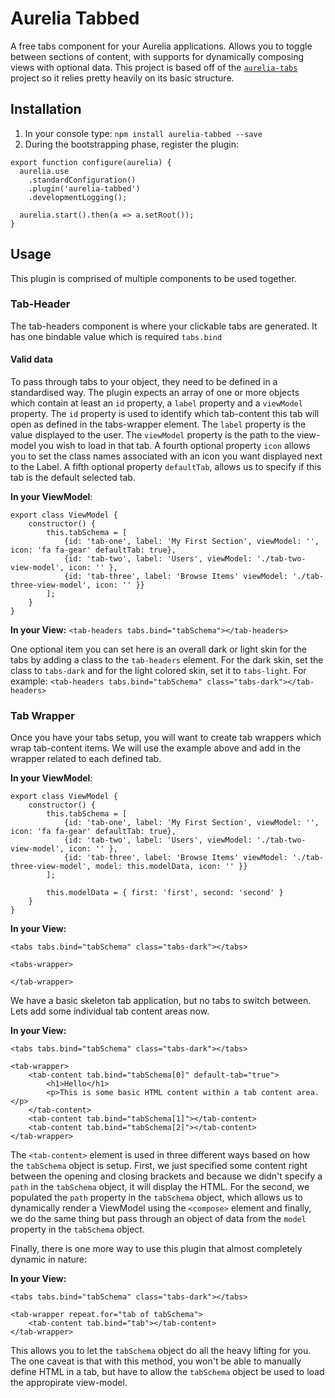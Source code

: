 # Aurelia Tabbed
A free tabs component for your Aurelia applications. Allows you to toggle between sections of content, with supports for dynamically composing views with optional data.  This project is based off of the [`aurelia-tabs`](https://github.com/Vheissu/aurelia-tabs) project so it relies pretty heavily on its basic structure.

## Installation
1. In your console type: ``npm install aurelia-tabbed --save``
2. During the bootstrapping phase, register the plugin:
```
export function configure(aurelia) {
  aurelia.use
    .standardConfiguration()
    .plugin('aurelia-tabbed')
    .developmentLogging();

  aurelia.start().then(a => a.setRoot());
}
```

## Usage
This plugin is comprised of multiple components to be used together.

### Tab-Header
The tab-headers component is where your clickable tabs are generated. It has one bindable value which is required ``tabs.bind``

#### Valid data
To pass through tabs to your object, they need to be defined in a standardised way. The plugin expects an array of one or more objects which contain at least an ``id`` property, a ``label`` property and a ``viewModel`` property. The ``id`` property is used to identify which tab-content this tab will open as defined in the tabs-wrapper element. The ``label`` property is the value displayed to the user. The ``viewModel`` property is the path to the view-model you wish to load in that tab. A fourth optional property ``icon`` allows you to set the class names associated with an icon you want displayed next to the Label.  A fifth optional property ``defaultTab``, allows us to specify if this tab is the default selected tab.

**In your ViewModel**:
```
export class ViewModel {
    constructor() {
        this.tabSchema = [
            {id: 'tab-one', label: 'My First Section', viewModel: '', icon: 'fa fa-gear' defaultTab: true},
            {id: 'tab-two', label: 'Users', viewModel: './tab-two-view-model', icon: '' },
            {id: 'tab-three', label: 'Browse Items' viewModel: './tab-three-view-model', icon: '' }}
        ];
    }
}
```

**In your View:**
``<tab-headers tabs.bind="tabSchema"></tab-headers>``

One optional item you can set here is an overall dark or light skin for the tabs by adding a class to the ``tab-headers`` element.  For the dark skin, set the class to ``tabs-dark`` and for the light colored skin, set it to ``tabs-light``.
For example: ``<tab-headers tabs.bind="tabSchema" class="tabs-dark"></tab-headers>``

### Tab Wrapper
Once you have your tabs setup, you will want to create tab wrappers which wrap tab-content items. We will use the example above and add in the wrapper related to each defined tab.

**In your ViewModel**:
```
export class ViewModel {
    constructor() {
        this.tabSchema = [
            {id: 'tab-one', label: 'My First Section', viewModel: '', icon: 'fa fa-gear' defaultTab: true},
            {id: 'tab-two', label: 'Users', viewModel: './tab-two-view-model', icon: '' },
            {id: 'tab-three', label: 'Browse Items' viewModel: './tab-three-view-model', model: this.modelData, icon: '' }}
        ];

		this.modelData = { first: 'first', second: 'second' }
    }
}
```

**In your View:**
```
<tabs tabs.bind="tabSchema" class="tabs-dark"></tabs>

<tabs-wrapper>

</tab-wrapper>
```

We have a basic skeleton tab application, but no tabs to switch between. Lets add some individual tab content areas now.

**In your View:**
```
<tabs tabs.bind="tabSchema" class="tabs-dark"></tabs>

<tab-wrapper>
    <tab-content tab.bind="tabSchema[0]" default-tab="true">
        <h1>Hello</h1>
        <p>This is some basic HTML content within a tab content area.</p>
    </tab-content>
    <tab-content tab.bind="tabSchema[1]"></tab-content>
    <tab-content tab.bind="tabSchema[2]"></tab-content>
</tab-wrapper>
```

The ``<tab-content>`` element is used in three different ways based on how the ``tabSchema`` object is setup. First, we just specified some content right between the opening and closing brackets and because we didn't specify a ``path`` in the ``tabSchema`` object, it will display the HTML. For the second, we populated the ``path`` property in the ``tabSchema`` object, which allows us to dynamically render a ViewModel using the ``<compose>`` element and finally, we do the same thing but pass through an object of data from the ``model`` property in the ``tabSchema`` object.

Finally, there is one more way to use this plugin that almost completely dynamic in nature:

**In your View:**
```
<tabs tabs.bind="tabSchema" class="tabs-dark"></tabs>

<tab-wrapper repeat.for="tab of tabSchema">
	<tab-content tab.bind="tab"></tab-content>
</tab-wrapper>
```

This allows you to let the ``tabSchema`` object do all the heavy lifting for you.  The one caveat is that with this method, you won't be able to manually define HTML in a tab, but have to allow the ``tabSchema`` object be used to load the appropirate view-model.
